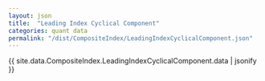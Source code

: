 ```yaml
---
layout: json
title:  "Leading Index Cyclical Component"
categories: quant data
permalink: "/dist/CompositeIndex/LeadingIndexCyclicalComponent.json"
---
```


{{ site.data.CompositeIndex.LeadingIndexCyclicalComponent.data | jsonify }}